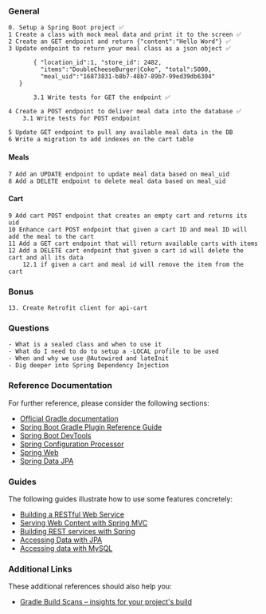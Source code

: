 ### General
	0. Setup a Spring Boot project ✅
	1 Create a class with mock meal data and print it to the screen ✅
	2 Create an GET endpoint and return {"content":"Hello Word"} ✅
	3 Update endpoint to return your meal class as a json object ✅

           { "location_id":1, "store_id": 2482,
             "items":"DoubleCheeseBurger|Coke", "total":5000,
             "meal_uid":"16873831-b8b7-48b7-89b7-99ed39db6304"
	   }

           3.1 Write tests for GET the endpoint ✅

	4 Create a POST endpoint to deliver meal data into the database ✅
	    3.1 Write tests for POST endpoint

	5 Update GET endpoint to pull any available meal data in the DB
	6 Write a migration to add indexes on the cart table

#### Meals
	7 Add an UPDATE endpoint to update meal data based on meal_uid
	8 Add a DELETE endpoint to delete meal data based on meal_uid

#### Cart
	9 Add cart POST endpoint that creates an empty cart and returns its uid
	10 Enhance cart POST endpoint that given a cart ID and meal ID will add the meal to the cart
	11 Add a GET cart endpoint that will return available carts with items
	12 Add a DELETE cart endpoint that given a cart id will delete the cart and all its data
	    12.1 if given a cart and meal id will remove the item from the cart

### Bonus
	13. Create Retrofit client for api-cart

 ### Questions
 	- What is a sealed class and when to use it
 	- What do I need to do to setup a -LOCAL profile to be used
 	- When and why we use @Autowired and lateInit
 	- Dig deeper into Spring Dependency Injection

### Reference Documentation
For further reference, please consider the following sections:

* [Official Gradle documentation](https://docs.gradle.org)
* [Spring Boot Gradle Plugin Reference Guide](https://docs.spring.io/spring-boot/docs/2.2.4.RELEASE/gradle-plugin/reference/html/)
* [Spring Boot DevTools](https://docs.spring.io/spring-boot/docs/2.2.4.RELEASE/reference/htmlsingle/#using-boot-devtools)
* [Spring Configuration Processor](https://docs.spring.io/spring-boot/docs/2.2.4.RELEASE/reference/htmlsingle/#configuration-metadata-annotation-processor)
* [Spring Web](https://docs.spring.io/spring-boot/docs/2.2.4.RELEASE/reference/htmlsingle/#boot-features-developing-web-applications)
* [Spring Data JPA](https://docs.spring.io/spring-boot/docs/2.2.4.RELEASE/reference/htmlsingle/#boot-features-jpa-and-spring-data)

### Guides
The following guides illustrate how to use some features concretely:

* [Building a RESTful Web Service](https://spring.io/guides/gs/rest-service/)
* [Serving Web Content with Spring MVC](https://spring.io/guides/gs/serving-web-content/)
* [Building REST services with Spring](https://spring.io/guides/tutorials/bookmarks/)
* [Accessing Data with JPA](https://spring.io/guides/gs/accessing-data-jpa/)
* [Accessing data with MySQL](https://spring.io/guides/gs/accessing-data-mysql/)

### Additional Links
These additional references should also help you:

* [Gradle Build Scans – insights for your project's build](https://scans.gradle.com#gradle)

